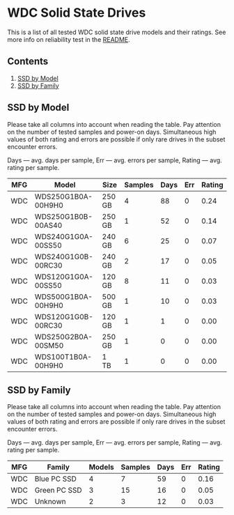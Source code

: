 WDC Solid State Drives
======================

This is a list of all tested WDC solid state drive models and their ratings. See
more info on reliability test in the [README](https://github.com/linuxhw/SMART).

Contents
--------

1. [ SSD by Model  ](#ssd-by-model)
2. [ SSD by Family ](#ssd-by-family)

SSD by Model
------------

Please take all columns into account when reading the table. Pay attention on the
number of tested samples and power-on days. Simultaneous high values of both rating
and errors are possible if only rare drives in the subset encounter errors.

Days   — avg. days per sample,
Err    — avg. errors per sample,
Rating — avg. rating per sample.

| MFG       | Model              | Size   | Samples | Days  | Err   | Rating |
|-----------|--------------------|--------|---------|-------|-------|--------|
| WDC       | WDS250G1B0A-00H9H0 | 250 GB | 4       | 88    | 0     | 0.24   |
| WDC       | WDS250G1B0B-00AS40 | 250 GB | 1       | 52    | 0     | 0.14   |
| WDC       | WDS240G1G0A-00SS50 | 240 GB | 6       | 25    | 0     | 0.07   |
| WDC       | WDS240G1G0B-00RC30 | 240 GB | 2       | 17    | 0     | 0.05   |
| WDC       | WDS120G1G0A-00SS50 | 120 GB | 8       | 11    | 0     | 0.03   |
| WDC       | WDS500G1B0A-00H9H0 | 500 GB | 1       | 10    | 0     | 0.03   |
| WDC       | WDS120G1G0B-00RC30 | 120 GB | 1       | 1     | 0     | 0.00   |
| WDC       | WDS250G2B0A-00SM50 | 250 GB | 1       | 0     | 0     | 0.00   |
| WDC       | WDS100T1B0A-00H9H0 | 1 TB   | 1       | 0     | 0     | 0.00   |

SSD by Family
-------------

Please take all columns into account when reading the table. Pay attention on the
number of tested samples and power-on days. Simultaneous high values of both rating
and errors are possible if only rare drives in the subset encounter errors.

Days   — avg. days per sample,
Err    — avg. errors per sample,
Rating — avg. rating per sample.

| MFG       | Family                 | Models | Samples | Days  | Err   | Rating |
|-----------|------------------------|--------|---------|-------|-------|--------|
| WDC       | Blue PC SSD            | 4      | 7       | 59    | 0     | 0.16   |
| WDC       | Green PC SSD           | 3      | 15      | 16    | 0     | 0.05   |
| WDC       | Unknown                | 2      | 3       | 12    | 0     | 0.03   |
